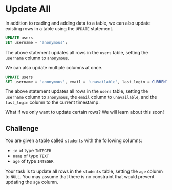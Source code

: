 # Update All

In addition to reading and adding data to a table, we can also update existing rows in a table using the `UPDATE` statement.

```sql
UPDATE users
SET username = 'anonymous';
```

The above statement updates all rows in the `users` table, setting the `username` column to `anonymous`.

We can also update multiple columns at once.

```sql
UPDATE users
SET username = 'anonymous', email = 'unavailable', last_login = CURRENT_TIMESTAMP;
```

The above statement updates all rows in the `users` table, setting the `username` column to `anonymous`, the `email` column to `unavailable`, and the `last_login` column to the current timestamp.

What if we only want to update certain rows? We will learn about this soon!

## Challenge

You are given a table called `students` with the following columns:

- `id` of type `INTEGER`
- `name` of type `TEXT`
- `age` of type `INTEGER`

Your task is to update all rows in the `students` table, setting the `age` column to `NULL`. You may assume that there is no constraint that would prevent updating the `age` column.
